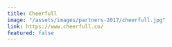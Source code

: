 ```yaml
---
title: Cheerfull
image: "/assets/images/partners-2017/cheerfull.jpg"
link: https://www.cheerfull.co/
featured: false
---
```


